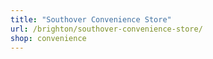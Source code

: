 ```yaml
---
title: "Southover Convenience Store"
url: /brighton/southover-convenience-store/
shop: convenience
---
```

